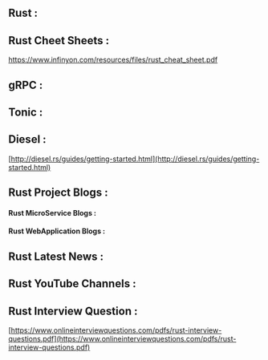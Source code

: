 ## Rust :

## Rust Cheet Sheets :
https://www.infinyon.com/resources/files/rust_cheat_sheet.pdf
## gRPC :

## Tonic :

## Diesel :
[http://diesel.rs/guides/getting-started.html](http://diesel.rs/guides/getting-started.html)
## Rust Project Blogs :

#### Rust MicroService Blogs :

#### Rust WebApplication Blogs :

## Rust Latest News :

## Rust YouTube Channels :

## Rust Interview Question :

[https://www.onlineinterviewquestions.com/pdfs/rust-interview-questions.pdf](https://www.onlineinterviewquestions.com/pdfs/rust-interview-questions.pdf)
